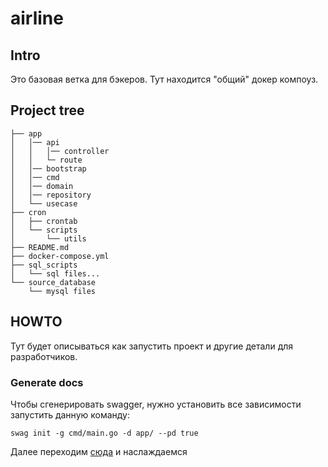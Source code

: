 # airline
## Intro
Это базовая ветка для бэкеров. Тут находится "общий" докер компоуз.
## Project tree
```
├── app
│   │── api
│   │   │── controller
│   │   └─ route
│   │── bootstrap
│   │── cmd
│   │── domain
│   │── repository
│   └── usecase
├── cron
│   ├── crontab
│   └── scripts
│       └── utils
├── README.md
├── docker-compose.yml
├── sql_scripts
│   └── sql files...
└── source_database
    └── mysql files
```
## HOWTO
Тут будет описываться как запустить проект и другие детали для разработчиков.
### Generate docs
Чтобы сгенерировать swagger, нужно установить все зависимости запустить данную команду:
```
swag init -g cmd/main.go -d app/ --pd true
```
Далее переходим [сюда](http://localhost:8080/docs/index.html) и наслаждаемся

